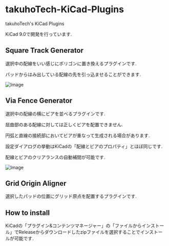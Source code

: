 # takuhoTech-KiCad-Plugins
takuhoTech's KiCad Plugins

KiCad 9.0で開発を行っています.

## Square Track Generator

選択中の配線をいい感じにポリゴンに置き換えるプラグインです.

パッドからはみ出している配線の先を引っ込ませることができます.

![Image](https://github.com/user-attachments/assets/b31da635-eab1-48e8-92c6-8c81ea13aed4)

## Via Fence Generator

選択中の配線の横にビアを並べるプラグインです.

屈曲部のある配線に対しては正しくビアを配置できません.

円弧と直線の接続部においてビアが重なって生成される場合があります.

設定ダイアログの挙動はKiCadの「配線とビアのプロパティ」とほぼ同じです.

配線とビアのクリアランスの自動補間が可能です.

![Image](https://github.com/user-attachments/assets/13164859-8306-42ad-b2c1-e3e4a141d07d)

## Grid Origin Aligner

選択したパッドの位置にグリッド原点を配置するプラグインです.

## How to install

KiCadの「プラグイン&コンテンツマネージャー」の「ファイルからインストール」でReleaseからダウンロードしたzipファイルを選択することでインストールが可能です.
